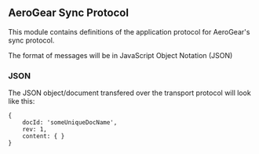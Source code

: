 ## AeroGear Sync Protocol
This module contains definitions of the application protocol for AeroGear's sync protocol.

The format of messages will be in JavaScript Object Notation (JSON)

### JSON
The JSON object/document transfered over the transport protocol will look like this:

    {
        docId: 'someUniqueDocName',
        rev: 1,
        content: { }
    }